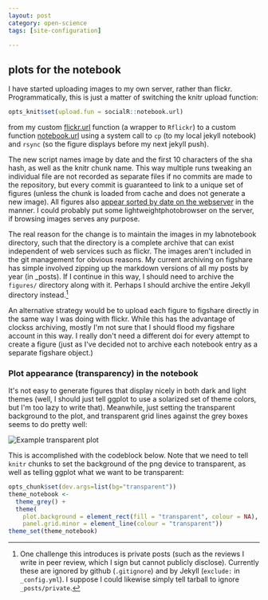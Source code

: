 ```yaml
---
layout: post
category: open-science
tags: [site-configuration]

---
```



## plots for the notebook

I have started uploading images to my own server, rather than flickr.  Programmatically, this is just a matter of switching the knitr upload function:

```r
opts_knit$set(upload.fun = socialR::notebook.url)
```

from my custom [flickr.url](https://github.com/cboettig/socialR/blob/299f4aeb8cc1a9b31c761dc7c9b14b1d73f7ef25/R/custom_knit.R) function (a wrapper to `Rflickr`) to a custom function [notebook.url](https://github.com/cboettig/socialR/blob/e9a30fd6381c1a8147cbaec0e3886d559de6d48c/R/notebook.R) using a system call to `cp` (to my local jekyll notebook) and `rsync` (so the figure displays before my next jekyll push).  


The new script names image by date and the first 10 characters of the sha hash, as well as the knitr chunk name.  This way multiple runs tweaking an individual file are not recorded as separate files if no commits are made to the repository, but every commit is guaranteed to link to a unique set of figures (unless the chunk is loaded from cache and does not generate a new image).  All figures also [appear sorted by date on the webserver](http://www.carlboettiger.info/assets/figures/) in the manner.  I could probably put some lightweightphotobrowser on the server, if browsing images serves any purpose.  

The real reason for the change is to maintain the images in my labnotebook directory, such that the directory is a complete archive that can exist independent of web services such as flickr.  The images aren't included in the git management for obvious reasons.  My current archiving on figshare has simple involved zipping up the markdown versions of all my posts by year (in _posts).  If I continue in this way, I should need to archive the `figures/` directory along with it.  Perhaps I should archive the entire Jekyll directory instead.[^1]


An alternative strategy would be to upload each figure to figshare directly in the same way I was doing with flickr. While this has the advantage of clockss archiving, mostly I'm not sure that I should flood my figshare account in this way.  I really don't need a different doi for every attempt to create a figure (just as I've decided not to archive each notebook entry as a separate figshare object.)  




### Plot appearance (transparency) in the notebook

It's not easy to generate figures that display nicely in both dark and light themes (well, I should just tell ggplot to use a solarized set of theme colors, but I'm too lazy to write that).  Meanwhile, just setting the transparent background to the plot, and transparent grid lines against the grey boxes seems to do pretty well:

![Example transparent plot](http://www.carlboettiger.info/assets/figures/2012-12-05-72dc8741fb-p1.png)

This is accomplished with the codeblock below.  Note that we need to tell `knitr` chunks to set the background of the png device to transparent, as well as telling ggplot what we want to be transparent:

```r
opts_chunk$set(dev.args=list(bg="transparent"))
theme_notebook <- 
  theme_grey() + 
  theme(
    plot.background = element_rect(fill = "transparent", colour = NA),
    panel.grid.minor = element_line(colour = "transparent"))
theme_set(theme_notebook)
```

[^1]: One challenge this introduces is private posts (such as the reviews I write in peer review, which I sign but cannot publicly disclose).  Currently these are ignored by github (`.gitignore`) and by Jekyll (`exclude:` in `_config.yml`).  I suppose I could likewise simply tell tarball to ignore `_posts/private`.



